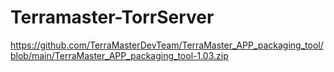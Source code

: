 # Terramaster-TorrServer
https://github.com/TerraMasterDevTeam/TerraMaster_APP_packaging_tool/blob/main/TerraMaster_APP_packaging_tool-1.03.zip
